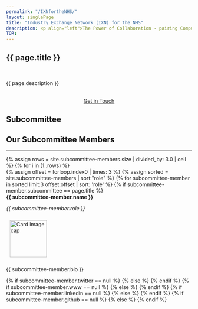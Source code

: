 ```yaml
---
permalink: "/IXNfortheNHS/"
layout: singlePage
title: "Industry Exchange Network (IXN) for the NHS"
description: <p align="left">The Power of Collaboration - pairing Computer Science Education and Technology with Clinicians to strengthen and enhance the NHS.</p><p align="left">Launched in February 2019, the Industry Exchange Network (IXN) for the NHS subcommittee has been established to allow Industry, Educators, Researchers and Clinicians to work together to advance the UK's healthcare through Interoperability, Efficiency and Innovation (IEI) open source projects.</p><p align="left">The Chair of the IXN for the NHS sub-committee is Dean Mohamedally, a Principal Teaching Fellow at the Department of Computer Science at University College.  Dean pioneered the concept of the industry exchange network in the Department of Computer Science at University College London where it has been in operation for over seven years working with NHS trusts.</p><p align="left">The Subcommittee will work to promote open systems and standards across the NHS in the form of an industry exchange network, as requested by Government in the Topol Review. We have been and still are leading the way with Machine Learning Readiness tasks for clinical groups. We are overseeing the largest training environment in the world for FHIR (Fast Healthcare Interoperability Resource) and OpenEHR (Open Electronic Healthcare Records) projects. Our students are pushing the boundaries of technology applied to modern medicine and patient care.</p><p align="left">This subcommittee will oversee and curate student projects with technology providers and clinical groups that have open IT systems, shareable components and computable algorithms. This will</p><ul><li align="left">Proceed with building necessary systems architectures, platforms, APIs and components for adopting standards, specifically for interoperability validation of successful systems integration in healthcare</li><li align="left">Identify weaknesses in current health service strategies, collecting classifications of requested optimisations, and improve both local and general efficiency of existing services with the advantages that technology can bring</li><li align="left">facilitate the creation of innovation in digital health to transform the delivery of health and social care with AI and Machine Learning, Data Science, Computer Vision and the latest state of the art in technology development</li></ul><p align="left">There are many problems in healthcare to solve, big and small, and engineering students must publish their work to be seen. This is a partnership programme that lets students become the best they can be with real world requirements, and clinicians exploring the best and latest technologies that industry can provide.</p>
TOR: 
---
```


<section class="bg-white text-black" id="about">
      <div class="container text-center">
        <h1 class="text-uppercase text-dark">{{ page.title }}</h1><br>
        <p align="left">{{ page.description }}</p><br>
        <!--<p align="left">A copy of the subcommittee terms of reference can be found <a href="{{ page.TOR }}">here.</a></p><br>-->
        <center><a class="btn btn-primary btn-xl" href="mailto:info@apperta.org?Subject=%5BClinical%20Content%20Subcommittee">Get in Touch</a></center>
    </div>
</section>
<section id="about" style="background-image:url(../img/blog-bg_blue.png);background-position:center center;-webkit-background-size:cover;-moz-background-size:cover;-o-background-size:cover;background-size:cover">
      <div class="container">
        <div class="row">
          <div class="col-lg12 mx-auto text-center">
            <h1 class="text-uppercase text-dark">
              <strong>Subcommittee</strong>
            </h1>
            <h2 class="section-heading text-white">Our Subcommittee Members</h2>
            <hr class="light my-4">
                {% assign rows = site.subcommittee-members.size | divided_by: 3.0 | ceil %}
                {% for i in (1..rows) %}
                <div class="row">
                    {% assign offset = forloop.index0 | times: 3 %}
			{% assign sorted = site.subcommittee-members | sort:"role" %}
                       {% for subcommittee-member in sorted limit:3 offset:offset | sort: 'role' %} 
                        {% if subcommittee-member.subcommittee == page.title %}
                            <div class="col-sm-4">
                                <div class="card" style="height: 100%;">
                                    <div class="card-header"><strong>{{ subcommittee-member.name }}</strong> <p><em>{{ subcommittee-member.role }}</em> </p></div>
                                    <div class="card-body">
                                        <img class="pull-left" src="{{ subcommittee-member.photo }}" style="height:100px; width:100px; margin:10px" alt="Card image cap">
                                            <p class="card-text">{{ subcommittee-member.bio }}</p>
                                            <div class="row">
                                                <div class="col-md-12 col-xs-12 col-centered">{% if subcommittee-member.twitter == null %}
                                                    {% else %}
                                                    <a href="http://twitter.com/{{ subcommittee-member.twitter }}" target="_blank"><i class="fab fa-twitter fa-2x"></i></a>
                                                {% endif %}
                                                {% if subcommittee-member.www == null %}
                                                    {% else %}
                                                    <a href="{{ subcommittee-member.www }}" target="_blank"><i class="fas fa-globe fa-2x"></i></a>
                                                {% endif %}
                                                {% if subcommittee-member.linkedin == null %}
                                                    {% else %}
                                                    <a href="{{ subcommittee-member.linkedin }}" target="_blank"><i class="fab fa-linkedin fa-2x"></i></a>
                                                {% endif %}
                                                {% if subcommittee-member.github == null %}
                                                    {% else %}
                                                    <a href="{{ subcommittee-member.github }}" target="_blank"><i class="fab fa-github fa-2x"></i></a>
                                                {% endif %}
                                                </div>
                                            </div>                                         
                                    </div>
                                </div>
                            </div>
                         {% endif %}
                    {% endfor %}
                 </div><br>
                {% endfor %}
            </div>
        </div>
    </div>
</section>
